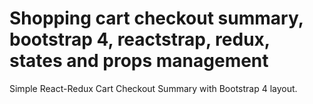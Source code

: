 # Shopping cart checkout summary, bootstrap 4, reactstrap, redux, states and props management
Simple React-Redux Cart Checkout Summary with Bootstrap 4 layout.


